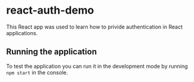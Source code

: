 # react-auth-demo

This React app was used to learn how to privide authentication in React applications.

## Running the application

To test the application you can run it in the development mode by running `npm start` in the console.
